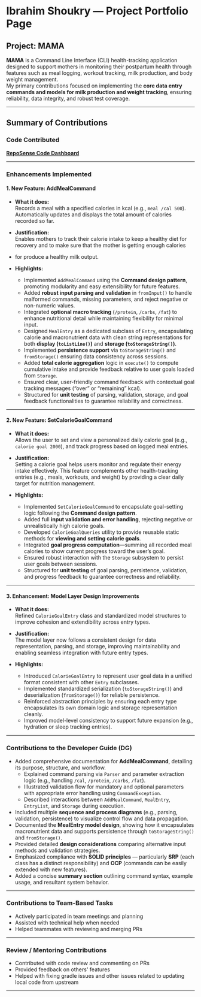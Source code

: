 # **Ibrahim Shoukry — Project Portfolio Page**

## **Project: MAMA**

**MAMA** is a Command Line Interface (CLI) health-tracking application designed to support mothers in monitoring their postpartum health through features such as meal logging, workout tracking, milk production, and body weight management.  
My primary contributions focused on implementing the **core data entry commands and models for milk production and weight tracking**, ensuring reliability, data integrity, and robust test coverage.

---

## **Summary of Contributions**

### **Code Contributed**

[**RepoSense Code Dashboard**](https://nus-cs2113-ay2526s1.github.io/tp-dashboard/?search=ibrashoukry&breakdown=true&sort=groupTitle%20dsc&sortWithin=title&since=2025-09-19T00%3A00%3A00&timeframe=commit&mergegroup=undefined&groupSelect=groupByRepos&checkedFileTypes=docs~functional-code~test-code~other&filteredFileName=undefined)

---

### **Enhancements Implemented**

#### **1. New Feature: AddMealCommand**
* **What it does:**  
  Records a meal with a specified calories in kcal (e.g., `meal /cal 500`). Automatically updates and displays the total amount of calories recorded so far.

* **Justification:**  
  Enables mothers to track their calorie intake to keep a healthy diet for recovery and to make sure that the mother is getting enough calories
* for produce a healthy milk output.

* **Highlights:**
    * Implemented `AddMealCommand` using the **Command design pattern**, promoting modularity and easy extensibility for future features.
    * Added **robust input parsing and validation** in `fromInput()` to handle malformed commands, missing parameters, and reject negative or non-numeric values.
    * Integrated **optional macro tracking** (`/protein`, `/carbs`, `/fat`) to enhance nutritional detail while maintaining flexibility for minimal input.
    * Designed `MealEntry` as a dedicated subclass of `Entry`, encapsulating calorie and macronutrient data with clean string representations for both **display (`toListLine()`)** and **storage (`toStorageString()`)**.
    * Implemented **persistence support** via `toStorageString()` and `fromStorage()` ensuring data consistency across sessions.
    * Added **total calorie aggregation** logic in `execute()` to compute cumulative intake and provide feedback relative to user goals loaded from `Storage`.
    * Ensured clear, user-friendly command feedback with contextual goal tracking messages (“over” or “remaining” kcal).
    * Structured for **unit testing** of parsing, validation, storage, and goal feedback functionalities to guarantee reliability and correctness.


---

#### **2. New Feature: SetCalorieGoalCommand**
* **What it does:**  
  Allows the user to set and view a personalized daily calorie goal (e.g., `calorie goal 2000`), and track progress based on logged meal entries.

* **Justification:**  
  Setting a calorie goal helps users monitor and regulate their energy intake effectively. This feature complements other health-tracking entries (e.g., meals, workouts, and weight) by providing a clear daily target for nutrition management.

* **Highlights:**
    * Implemented `SetCalorieGoalCommand` to encapsulate goal-setting logic following the **Command design pattern**.
    * Added full **input validation and error handling**, rejecting negative or unrealistically high calorie goals.
    * Developed `CalorieGoalQueries` utility to provide reusable static methods for **viewing and setting calorie goals**.
    * Integrated **goal progress computation**—summing all recorded meal calories to show current progress toward the user’s goal.
    * Ensured robust interaction with the `Storage` subsystem to persist user goals between sessions.
    * Structured for **unit testing** of goal parsing, persistence, validation, and progress feedback to guarantee correctness and reliability.


---

#### **3. Enhancement: Model Layer Design Improvements**
* **What it does:**  
  Refined `CalorieGoalEntry` class and standardized model structures to improve cohesion and extendibility across entry types.

* **Justification:**  
  The model layer now follows a consistent design for data representation, parsing, and storage, improving maintainability and enabling seamless integration with future entry types.

* **Highlights:**
    * Introduced `CalorieGoalEntry` to represent user goal data in a unified format consistent with other `Entry` subclasses.
    * Implemented standardized serialization (`toStorageString()`) and deserialization (`fromStorage()`) for reliable persistence.
    * Reinforced abstraction principles by ensuring each entry type encapsulates its own domain logic and storage representation cleanly.
    * Improved model-level consistency to support future expansion (e.g., hydration or sleep tracking entries).


---

### **Contributions to the Developer Guide (DG)**

* Added comprehensive documentation for **AddMealCommand**, detailing its purpose, structure, and workflow.
    * Explained command parsing via `Parser` and parameter extraction logic (e.g., handling `/cal`, `/protein`, `/carbs`, `/fat`).
    * Illustrated validation flow for mandatory and optional parameters with appropriate error handling using `CommandException`.
    * Described interactions between `AddMealCommand`, `MealEntry`, `EntryList`, and `Storage` during execution.
* Included multiple **sequence and process diagrams** (e.g., parsing, validation, persistence) to visualize control flow and data propagation.
* Documented the **MealEntry model design**, showing how it encapsulates macronutrient data and supports persistence through `toStorageString()` and `fromStorage()`.
* Provided detailed **design considerations** comparing alternative input methods and validation strategies.
* Emphasized compliance with **SOLID principles** — particularly **SRP** (each class has a distinct responsibility) and **OCP** (commands can be easily extended with new features).
* Added a concise **summary section** outlining command syntax, example usage, and resultant system behavior.


---

### **Contributions to Team-Based Tasks**

* Actively participated in team meetings and planning
* Assisted with technical help when needed
* Helped teammates with reviewing and merging PRs

---

### **Review / Mentoring Contributions**

* Contributed with code review and commenting on PRs
* Provided feedback on others' features
* Helped with fixing gradle issues and other issues related to updating local code from upstream

---
